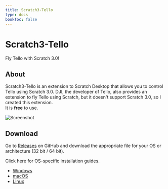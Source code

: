```yaml
---
title: Scratch3-Tello
type: docs
bookToc: false
---
```


# Scratch3-Tello

Fly Tello with Scratch 3.0!

## About

Scratch3-Tello is an extension to Scratch Desktop that allows you to control Tello using Scratch 3.0.
DJI, the developer of Tello, also provides an extension to fly Tello using Scratch, but it doesn't support Scratch 3.0, so I created this extension.  
It is **free** to use.

![Screenshot](/images/intro_en.png)

## Download
Go to [Releases](https://github.com/kebhr/scratch3-tello/releases) on GitHub and download the appropriate file for your OS or architecture (32 bit / 64 bit).

Click here for OS-specific installation guides.
- [Windows](docs/getting-started/windows)
- [macOS](docs/getting-started/macos)
- [Linux](docs/getting-started/linux)
